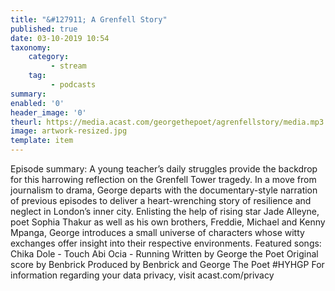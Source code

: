 ```yaml
---
title: "&#127911; A Grenfell Story"
published: true
date: 03-10-2019 10:54
taxonomy:
    category:
         - stream
    tag:
         - podcasts
summary:
enabled: '0'
header_image: '0'
theurl: https://media.acast.com/georgethepoet/agrenfellstory/media.mp3
image: artwork-resized.jpg
template: item
---
```

 
Episode summary: A young teacher’s daily struggles provide the backdrop for this harrowing reflection on the Grenfell Tower tragedy. In a move from journalism to drama, George departs with the documentary-style narration of previous episodes to deliver a heart-wrenching story of resilience and neglect in London’s inner city. Enlisting the help of rising star Jade Alleyne, poet Sophia Thakur as well as his own brothers, Freddie, Michael and Kenny Mpanga, George introduces a small universe of characters whose witty exchanges offer insight into their respective environments. Featured songs: Chika Dole - Touch Abi Ocia - Running Written by George the Poet Original score by Benbrick Produced by Benbrick and George The Poet #HYHGP For information regarding your data privacy, visit acast.com/privacy
